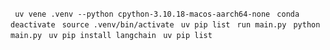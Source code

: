 ```  uv vene .venv --python cpython-3.10.18-macos-aarch64-none ```
```  conda deactivate ```
```  source .venv/bin/activate ```
```  uv pip list ```
```  run main.py ```
```  python  main.py ```
```  uv pip install langchain ```
```  uv pip list ```